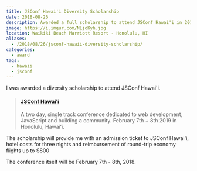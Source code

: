 ```yaml
---
title: JSConf Hawai'i Diversity Scholarship
date: 2018-08-26
description: Awarded a full scholarship to attend JSConf Hawai'i in 2019. 🌺
image: https://i.imgur.com/NLjoKyh.jpg
location: Waikiki Beach Marriott Resort - Honolulu, HI
aliases:
  - /2018/08/26/jsconf-hawaii-diversity-scholarship/
categories:
  - award
tags:
  - hawaii
  - jsconf
---
```


I was awarded a diversity scholarship to attend JSConf Hawai'i.

<blockquote class="embedly-card"><h4><a href="https://www.jsconfhi.com/">JSConf Hawaiʻi</a></h4><p>A two day, single track conference dedicated to web development, JavaScript and building a community. February 7th + 8th 2019 in Honolulu, Hawaiʻi.</p></blockquote>
<script async src="//cdn.embedly.com/widgets/platform.js" charset="UTF-8"></script>

The scholarship will provide me with an admission ticket to JSConf Hawai'i, hotel costs for three nights and reimbursement of round-trip economy flights up to $800

The conference itself will be February 7th - 8th, 2018.
